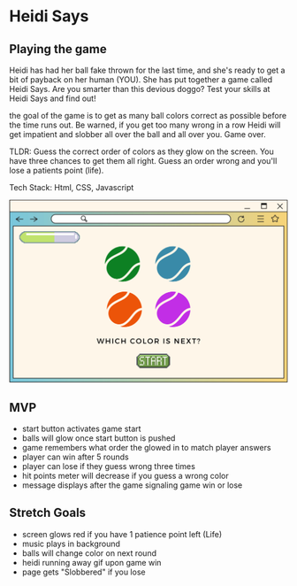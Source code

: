 # Heidi Says
 ## Playing the game
 Heidi has had her ball fake thrown for the last time, and she's ready to get a bit of payback on her human (YOU). She has put together a game called Heidi Says. Are you smarter than this devious doggo? Test your skills at Heidi Says and find out!

 the goal of the game is to get as many ball colors correct as possible before the time runs out. Be warned, if you get too many wrong in a row Heidi will get impatient and slobber all over the ball and all over you. Game over. 

 TLDR: Guess the correct order of colors as they glow on the screen. You have three chances to get them all right. Guess an order wrong and you'll lose a patients point (life). 

Tech Stack: Html, CSS, Javascript

 ![Wireframe](Heidi-Says.jpg)

 ## MVP
- start button activates game start
- balls will glow once start button is pushed
- game remembers what order the glowed in to match player answers
- player can win after 5 rounds
- player can lose if they guess wrong three times
- hit points meter will decrease if you guess a wrong color
- message displays after the game signaling game win or lose
 

 ## Stretch Goals
 - screen glows red if you have 1 patience point left (Life)
 - music plays in background
 - balls will change color on next round
 - heidi running away gif upon game win
 - page gets "Slobbered" if you lose
 
